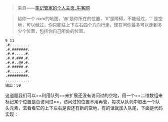 > 来自——[笔记管家的个人主页_牛客网](https://www.nowcoder.com/profile/2315431/note/detail/313463)

> 给你一个 nxm的地图，'@'是你所在的位置，'#'是障碍，不能经过，'.' 是空地，可以经过，你只能往上下左右四个方向行走，现在问你最多可以走到多少个位置，包括你自己所处的位置。

```
9 11
.#.........
.#.#######.
.#.#.....#.
.#.#.###.#.
.#.#..@#.#.
.#.#####.#.
.#.......#.
.#########.
...........
输出：59
```

这道题我们可以==利用队列==来扩展还没有访问过的空地，用一个==二维数组来标记某个位置是否访问过==，访问过的位置不用再管，每次从队列中取出一个队头元素，去看看它的上下左右是否还有新的空地，有的话就加入队尾，下面是代码实现：



